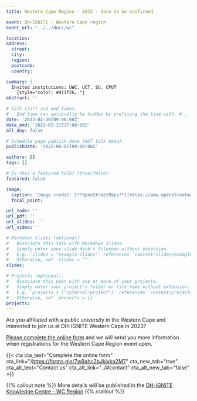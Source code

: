 ```yaml
---
title: Western Cape Region - 2023 - date to be confirmed

event: DH-IGNITE - Western Cape region
event_url: "../../docs/wc"

location: 
address:
  street: 
  city: 
  region: 
  postcode: 
  country: 

summary: |
  Invited institutions: UWC, UCT, SU, CPUT
    {style="color: #d11f26; "} 
abstract: ''

# Talk start and end times.
#   End time can optionally be hidden by prefixing the line with `#`.
date: '2023-02-20T09:00:00Z'
date_end: '2023-02-21T17:00:00Z'
all_day: false

# Schedule page publish date (NOT talk date).
publishDate: '2022-06-01T00:00:00Z'

authors: []
tags: []

# Is this a featured talk? (true/false)
featured: false

image:
  caption: 'Image credit: [**OpenStreetMaps**](https://www.openstreetmap.org/#map=9/-29.3031/31.0254)'
  focal_point: 

url_code: ''
url_pdf: ''
url_slides: ''
url_video: ''

# Markdown Slides (optional).
#   Associate this talk with Markdown slides.
#   Simply enter your slide deck's filename without extension.
#   E.g. `slides = "example-slides"` references `content/slides/example-slides.md`.
#   Otherwise, set `slides = ""`.
slides:

# Projects (optional).
#   Associate this post with one or more of your projects.
#   Simply enter your project's folder or file name without extension.
#   E.g. `projects = ["internal-project"]` references `content/project/deep-learning/index.md`.
#   Otherwise, set `projects = []`.
projects:
---
```


Are you affiliated with a public university in the Western Cape and interested to join us at DH-IGNITE Western Cape in 2023?

[Please complete the online form](https://forms.gle/7w9ahc2bJkivka2M7) and we will send you more information when registrations for the Western Cape Region event open.

{{< cta cta_text="Complete the online form" cta_link="/https://forms.gle/7w9ahc2bJkivka2M7" cta_new_tab="true" cta_alt_text="Contact us" cta_alt_link="../#contact" cta_alt_new_tab="false" >}}


{{% callout note %}}
More details will be published in the [DH-IGNITE Knowledge Centre - WC Region](../../docs/wc)
{{% /callout %}}
